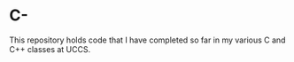 # C-

This repository holds code that I have completed so far in my various C and C++ classes at UCCS. 
